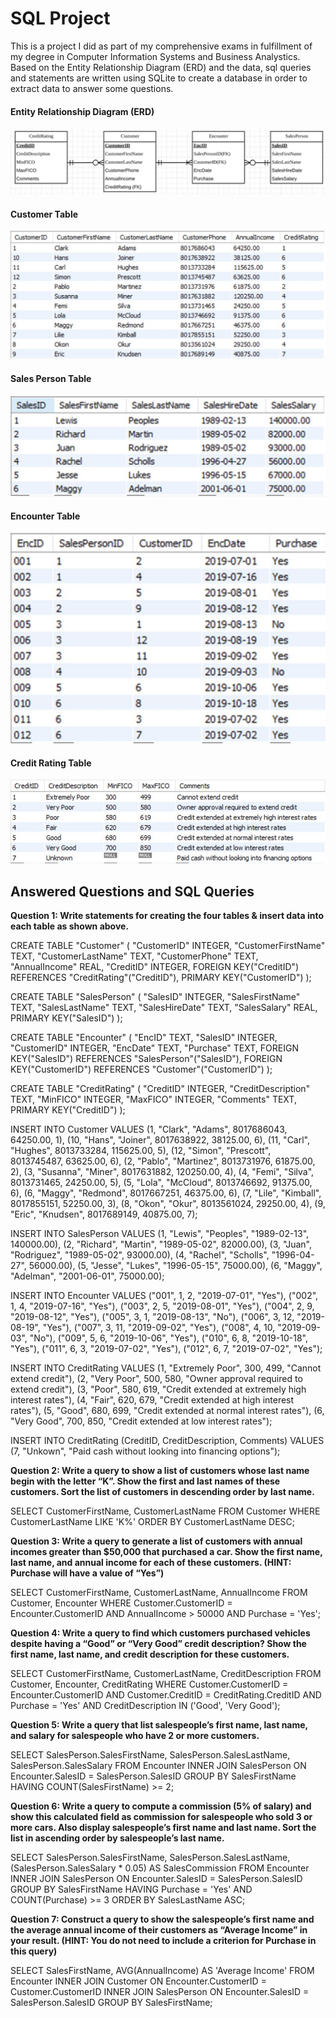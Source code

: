 # SQL Project
This is a project I did as part of my comprehensive exams in fulfillment of my degree in Computer Information Systems and Business Analystics. Based on the Entity Relationship Diagram (ERD) and the data, sql queries and statements are written using SQLite to create a database in order to extract data to answer some questions.

#### Entity Relationship Diagram (ERD)
![ERD](https://github.com/kdamoah/sql-project/blob/main/images/ERD.JPG "Entity Relationship Diagram")

#### Customer Table
![customer](https://github.com/kdamoah/sql-project/blob/main/images/customer%20table.JPG "Customer Table")

#### Sales Person Table
![sales person](https://github.com/kdamoah/sql-project/blob/main/images/sales%20person%20table.JPG "Sales Person Table")

#### Encounter Table
![encounter](https://github.com/kdamoah/sql-project/blob/main/images/encounter%20table.JPG "encounter")

#### Credit Rating Table
![credit rating](https://github.com/kdamoah/sql-project/blob/main/images/credit%20rating%20table.JPG "credit rating")



## Answered Questions and SQL Queries
**Question 1: Write statements for creating the four tables & insert data into each table as shown above.**

CREATE TABLE "Customer" (
	"CustomerID"	INTEGER,
	"CustomerFirstName"	TEXT,
	"CustomerLastName"	TEXT,
	"CustomerPhone"	TEXT,
	"AnnualIncome"	REAL,
	"CreditID"	INTEGER,
	FOREIGN KEY("CreditID") REFERENCES "CreditRating"("CreditID"),
	PRIMARY KEY("CustomerID")
);

CREATE TABLE "SalesPerson" (
	"SalesID"	INTEGER,
	"SalesFirstName"	TEXT,
	"SalesLastName"	TEXT,
	"SalesHireDate"	TEXT,
	"SalesSalary"	REAL,
	PRIMARY KEY("SalesID")
);

CREATE TABLE "Encounter" (
	"EncID"	TEXT,
	"SalesID"	INTEGER,
	"CustomerID"	INTEGER,
	"EncDate"	TEXT,
	"Purchase"	TEXT,
	FOREIGN KEY("SalesID") REFERENCES "SalesPerson"("SalesID"),
	FOREIGN KEY("CustomerID") REFERENCES "Customer"("CustomerID")
);

CREATE TABLE "CreditRating" (
	"CreditID"	INTEGER,
	"CreditDescription"	TEXT,
	"MinFICO"	INTEGER,
	"MaxFICO"	INTEGER,
	"Comments"	TEXT,
	PRIMARY KEY("CreditID")
);

INSERT INTO Customer
VALUES (1, "Clark", "Adams", 8017686043, 64250.00, 1),
(10, "Hans", "Joiner", 8017638922, 38125.00, 6),
(11, "Carl", "Hughes", 8013733284, 115625.00, 5),
(12, "Simon", "Prescott", 8013745487, 63625.00, 6),
(2, "Pablo", "Martinez", 8013731976, 61875.00, 2),
(3, "Susanna", "Miner", 8017631882, 120250.00, 4),
(4, "Femi", "Silva", 8013731465, 24250.00, 5),
(5, "Lola", "McCloud", 8013746692, 91375.00, 6),
(6, "Maggy", "Redmond", 8017667251, 46375.00, 6),
(7, "Lile", "Kimball", 8017855151, 52250.00, 3),
(8, "Okon", "Okur", 8013561024, 29250.00, 4),
(9, "Eric", "Knudsen", 8017689149, 40875.00, 7);

INSERT INTO SalesPerson
VALUES (1, "Lewis", "Peoples", "1989-02-13", 140000.00),
(2, "Richard", "Martin", "1989-05-02", 82000.00),
(3, "Juan", "Rodriguez", "1989-05-02", 93000.00),
(4, "Rachel", "Scholls", "1996-04-27", 56000.00),
(5, "Jesse", "Lukes", "1996-05-15", 75000.00),
(6, "Maggy", "Adelman", "2001-06-01", 75000.00);

INSERT INTO Encounter
VALUES ("001", 1, 2, "2019-07-01", "Yes"),
("002", 1, 4, "2019-07-16", "Yes"),
("003", 2, 5, "2019-08-01", "Yes"),
("004", 2, 9, "2019-08-12", "Yes"),
("005", 3, 1, "2019-08-13", "No"), 
("006", 3, 12, "2019-08-19", "Yes"),
("007", 3, 11, "2019-09-02", "Yes"),
("008", 4, 10, "2019-09-03", "No"),
("009", 5, 6, "2019-10-06", "Yes"),
("010", 6, 8, "2019-10-18", "Yes"),
("011", 6, 3, "2019-07-02", "Yes"),
("012", 6, 7, "2019-07-02", "Yes");

INSERT INTO CreditRating
VALUES (1, "Extremely Poor", 300, 499, "Cannot extend credit"),
(2, "Very Poor", 500, 580, "Owner approval required to extend credit"),
(3, "Poor", 580, 619, "Credit extended at extremely high interest rates"),
(4, "Fair", 620, 679, "Credit extended at high interest rates"),
(5, "Good", 680, 699, "Credit extended at normal interest rates"),
(6, "Very Good", 700, 850, "Credit extended at low interest rates");

INSERT INTO CreditRating (CreditID, CreditDescription, Comments)
VALUES (7, "Unkown", "Paid cash without looking into financing options");


**Question 2: Write a query to show a list of customers whose last name begin with the letter “K”. Show the first and last names of these customers. Sort the list of customers in descending order by last name.**

SELECT CustomerFirstName, CustomerLastName 
FROM Customer 
WHERE CustomerLastName LIKE 'K%'
ORDER BY CustomerLastName DESC;


**Question 3: Write a query to generate a list of customers with annual incomes greater than $50,000 that purchased a car. Show the first name, last name, and annual income for each of these customers. (HINT: Purchase will have a value of “Yes”)**

SELECT CustomerFirstName, CustomerLastName, AnnualIncome
FROM Customer, Encounter
WHERE Customer.CustomerID = Encounter.CustomerID AND AnnualIncome > 50000 AND Purchase = 'Yes';


**Question 4: Write a query to find which customers purchased vehicles despite having a “Good” or “Very Good” credit description?  Show the first name, last name, and credit description for these customers.**

SELECT CustomerFirstName, CustomerLastName, CreditDescription
FROM Customer, Encounter, CreditRating
WHERE Customer.CustomerID = Encounter.CustomerID AND Customer.CreditID = CreditRating.CreditID AND Purchase = 'Yes' AND CreditDescription IN ('Good', 'Very Good');


**Question 5: Write a query that list salespeople’s first name, last name, and salary for salespeople who have 2 or more customers.**

SELECT SalesPerson.SalesFirstName, SalesPerson.SalesLastName, SalesPerson.SalesSalary
FROM Encounter
INNER JOIN SalesPerson ON Encounter.SalesID = SalesPerson.SalesID
GROUP BY SalesFirstName
HAVING COUNT(SalesFirstName) >= 2;


**Question 6: Write a query to compute a commission (5% of salary) and show this calculated field as commission for salespeople who sold 3 or more cars. Also display salespeople’s first name and last name. Sort the list in ascending order by salespeople’s last name.**

SELECT SalesPerson.SalesFirstName, SalesPerson.SalesLastName, (SalesPerson.SalesSalary * 0.05) AS SalesCommission
FROM Encounter
INNER JOIN SalesPerson ON Encounter.SalesID = SalesPerson.SalesID
GROUP BY SalesFirstName
HAVING Purchase = 'Yes' AND COUNT(Purchase) >= 3
ORDER BY SalesLastName ASC;


**Question 7: Construct a query to show the salespeople’s first name and the average annual income of their customers as “Average Income” in your result. (HINT: You do not need to include a criterion for Purchase in this query)**

SELECT SalesFirstName, AVG(AnnualIncome) AS 'Average Income'
FROM Encounter
INNER JOIN Customer ON Encounter.CustomerID = Customer.CustomerID
INNER JOIN SalesPerson ON Encounter.SalesID = SalesPerson.SalesID
GROUP BY SalesFirstName;
